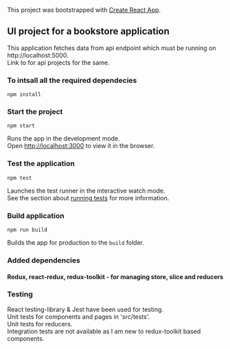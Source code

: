 This project was bootstrapped with [Create React App](https://github.com/facebook/create-react-app).

## UI project for a bookstore application
This application fetches data from api endpoint which must be running on http://localhost:5000.<br>
Link to [](bookstore-api-nestjs) for api projects for the same.

### To intsall all the required dependecies

```
npm install
```

### Start the project

```
npm start
```

Runs the app in the development mode.<br>
Open [http://localhost:3000](http://localhost:3000) to view it in the browser.<br>


### Test the application

```
npm test
```

Launches the test runner in the interactive watch mode.<br>
See the section about [running tests](https://facebook.github.io/create-react-app/docs/running-tests) for more information.

### Build application

```
npm run build
```

Builds the app for production to the `build` folder.<br>


### Added dependencies
#### Redux, react-redux, redux-toolkit - for managing store, slice and reducers

### Testing
React testing-library & Jest have been used for testing.<br>
Unit tests for components and pages in 'src/tests'.<br>
Unit tests for reducers.<br>
Integration tests are not available as I am new to redux-toolkit based components.<br>
